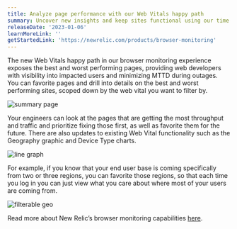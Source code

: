 ```yaml
---
title: Analyze page performance with our Web Vitals happy path
summary: Uncover new insights and keep sites functional using our time series performance graphs, webpage favorites, and updated map functionality.
releaseDate: '2023-01-06'
learnMoreLink: ''
getStartedLink: 'https://newrelic.com/products/browser-monitoring'
---
```


The new Web Vitals happy path in our browser monitoring experience exposes the best and worst performing pages, providing web developers with visibility into impacted users and minimizing MTTD during outages. You can favorite pages and drill into details on the best and worst performing sites, scoped down by the web vital you want to filter by.

![summary page](/images/summarypage.webp 'Favorite pages and drill into details on site performance, underneath Core Web Vital metrics.')

Your engineers can look at the pages that are getting the most throughput and traffic and prioritize fixing those first, as well as favorite them for the future. There are also updates to existing Web Vital functionality such as the Geography graphic and Device Type charts.

![line graph](/images/linegraph.webp 'View a time series graph of page performance, filtered by Web Vital')

For example, if you know that your end user base is coming specifically from two or three regions, you can favorite those regions, so that each time you log in you can just view what you care about where most of your users are coming from.

![filterable geo](/images/geography.webp 'Our filterable map shows Web Vital performance by region; here high performing pages are highlighted in green.')

Read more about New Relic’s browser monitoring capabilities [here](https://newrelic.com/platform/browser-monitoring).
